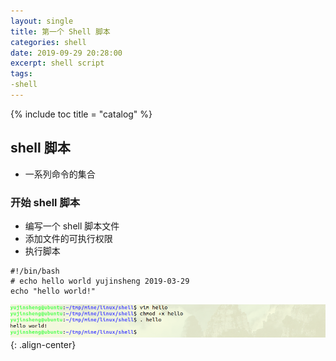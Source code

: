 ```yaml
---
layout: single
title: 第一个 Shell 脚本
categories: shell
date: 2019-09-29 20:28:00
excerpt: shell script
tags:
-shell
---
```


{% include toc title = "catalog" %}

## shell 脚本
* 一系列命令的集合

### 开始 shell 脚本
* 编写一个 shell 脚本文件
* 添加文件的可执行权限
* 执行脚本

```
#!/bin/bash
# echo hello world yujinsheng 2019-03-29
echo "hello world!"
```
![执行结果](/assets/images/2019-03-29.png){: .align-center}
